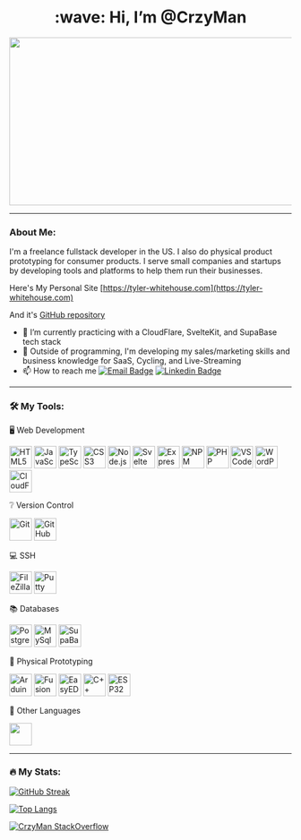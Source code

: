 
<div align="center">
  <h1>:wave: Hi, I’m @CrzyMan</h1>
  <img src="https://media.giphy.com/media/dWesBcTLavkZuG35MI/giphy.gif" width="600" height="300"/>
</div>

---
### About Me:
I'm a freelance fullstack developer in the US. I also do physical product prototyping for consumer products.
I serve small companies and startups by developing tools and platforms to help them run their businesses.

Here's My Personal Site [https://tyler-whitehouse.com](https://tyler-whitehouse.com)

And it's [GitHub repository](https://github.com/CrzyMan/TylerWhitehouseWebsite)

- 🌱 I’m currently practicing with a CloudFlare, SvelteKit, and SupaBase tech stack
- 👀 Outside of programming, I'm developing my sales/marketing skills and business knowledge for SaaS, Cycling, and Live-Streaming
- 📫 How to reach me [![Email Badge](https://img.shields.io/badge/-Email-red?style=flat)](mailto:tyler.s.whitehouse@gmail.com) [![Linkedin Badge](https://img.shields.io/badge/-LinkedIn-blue?style=flat&logo=Linkedin&logoColor=white)](https://www.linkedin.com/in/tyler-whitehouse/)

---
### 🛠️ My Tools:
🖥️ Web Development
<div>
  <img title="HTML5" src="https://cdn.jsdelivr.net/gh/devicons/devicon/icons/html5/html5-original.svg" height="40px" width="40px"/>
  <img title="JavaScript" src="https://cdn.jsdelivr.net/gh/devicons/devicon/icons/javascript/javascript-original.svg" height="40px" width="40px"/>
  <img title="TypeScript" src="https://cdn.jsdelivr.net/gh/devicons/devicon/icons/typescript/typescript-original.svg" height="40px" width="40px"/>
  <img title="CSS3" src="https://cdn.jsdelivr.net/gh/devicons/devicon/icons/css3/css3-original.svg" height="40px" width="40px"/>
  <img title="Node.js" src="https://cdn.jsdelivr.net/gh/devicons/devicon/icons/nodejs/nodejs-original.svg" height="40px" width="40px"/>
  <img title="Svelte" src="https://cdn.jsdelivr.net/gh/devicons/devicon/icons/svelte/svelte-original.svg" height="40px" width="40px"/>
  <img title="Express" src="https://cdn.jsdelivr.net/gh/devicons/devicon/icons/express/express-original-wordmark.svg" height="40px" width="40px"/>
  <img title="NPM" src="https://cdn.jsdelivr.net/gh/devicons/devicon/icons/npm/npm-original-wordmark.svg" height="40px" width="40px"/>
  <img title="PHP" src="https://cdn.jsdelivr.net/gh/devicons/devicon/icons/php/php-original.svg" height="40px" width="40px"/>
  <img title="VSCode" src="https://cdn.jsdelivr.net/gh/devicons/devicon/icons/vscode/vscode-original.svg" height="40px" width="40px"/>
  <img title="WordPress" src="https://cdn.jsdelivr.net/gh/devicons/devicon/icons/wordpress/wordpress-original.svg" height="40px" width="40px"/>
  <img title="CloudFlare" src="https://cdn.jsdelivr.net/npm/simple-icons@7.3.0/icons/cloudflare.svg" color="white" height="40px" width="40px"/>
</div>

❔ Version Control
<div>
  <img title="Git" src="https://cdn.jsdelivr.net/gh/devicons/devicon/icons/git/git-original.svg" height="40px" width="40px"/>
  <img title="GitHub" src="https://cdn.jsdelivr.net/gh/devicons/devicon/icons/github/github-original.svg" height="40px" width="40px"/>
</div>

💻 SSH
<div>
  <img title="FileZilla" src="https://cdn.jsdelivr.net/gh/devicons/devicon/icons/filezilla/filezilla-plain.svg" height="40px" width="40px"/>
  <img title="Putty" src="https://cdn.jsdelivr.net/gh/devicons/devicon/icons/putty/putty-original.svg" height="40px" width="40px"/>
</div>

📚 Databases
<div>
  <img title="PostgresSQL" src="https://cdn.jsdelivr.net/gh/devicons/devicon/icons/postgresql/postgresql-original.svg" height="40px" width="40px"/>
  <img title="MySql" src="https://cdn.jsdelivr.net/gh/devicons/devicon/icons/mysql/mysql-original.svg" height="40px" width="40px"/>
  <img title="SupaBase" src="https://dev-to-uploads.s3.amazonaws.com/uploads/organization/profile_image/1968/c0dbe341-1d94-4192-a93b-921519678894.png" height="40px" width="40px"/>
</div>

🔨 Physical Prototyping
<div>
  <img title="Arduino" src="https://cdn.jsdelivr.net/gh/devicons/devicon/icons/arduino/arduino-original-wordmark.svg" height="40px" width="40px"/>
  <img title="Fusion 360" src="https://media.trustradius.com/product-logos/bA/ds/G8M27UTL0W4D-180x180.JPEG" height="40px"/>
  <img title="EasyEDA" src="https://images.g2crowd.com/uploads/product/image/large_detail/large_detail_068775cb495a74abb09de055d82e9360/easyeda.png" height="40px"/>
  <img title="C++" src="https://brandslogos.com/wp-content/uploads/images/c-logo.png" height="40px"/>
  <img title="ESP32" src="https://ia601803.us.archive.org/5/items/github.com-espressif-arduino-esp32_-_2020-12-27_22-34-33/cover.jpg" height="40px"/>
</div>

🔎 Other Languages
<div>
  <img title="" src="https://cdn.jsdelivr.net/gh/devicons/devicon/icons/python/python-original.svg" height="40px" />
</div>

---

### 🔥 My Stats:
  
[![GitHub Streak](http://github-readme-streak-stats.herokuapp.com?user=crzyman&theme=dark&background=000000)](https://git.io/streak-stats)

[![Top Langs](https://github-readme-stats.vercel.app/api/top-langs/?username=crzyman&layout=compact&theme=vision-friendly-dark)](https://github.com/anuraghazra/github-readme-stats)

[![CrzyMan StackOverflow](https://github-readme-stackoverflow.vercel.app/?userID=1259665&theme=dark)](https://stackoverflow.com/users/1259665/thecrzyman)  


